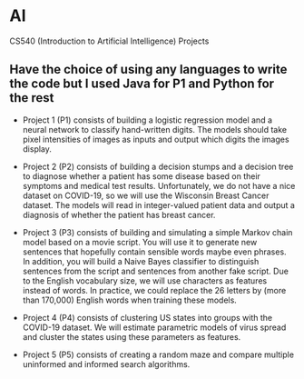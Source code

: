 # AI
CS540 (Introduction to Artificial Intelligence) Projects

## Have the choice of using any languages to write the code but I used Java for P1 and Python for the rest

- Project 1 (P1) consists of building a logistic regression model and a neural network to classify hand-written digits. The models should take pixel    intensities of images as inputs and output which digits the images display. 

- Project 2 (P2) consists of building a decision stumps and a decision tree to diagnose whether a patient has some disease based on their symptoms and medical test results. Unfortunately, we do not have a nice dataset on COVID-19, so we will use the Wisconsin Breast Cancer dataset. The models will read in integer-valued patient data and output a diagnosis of whether the patient has breast cancer. 

- Project 3 (P3) consists of building and simulating a simple Markov chain model based on a movie script. You will use it to generate new sentences that hopefully contain sensible words maybe even phrases. In addition, you will build a Naive Bayes classifier to distinguish sentences from the script and sentences from another fake script. Due to the English vocabulary size, we will use characters as features instead of words. In practice, we could replace the 26 letters by (more than 170,000) English words when training these models. 

- Project 4 (P4) consists of clustering US states into groups with the COVID-19 dataset. We will estimate parametric models of virus spread and cluster the states using these parameters as features. 

- Project 5 (P5) consists of creating a random maze and compare multiple uninformed and informed search algorithms. 

